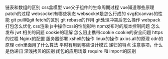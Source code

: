 链表和数组的区别
css盒模型
vue父子组件的生命周期过程
vue知道哪些原理
patch的过程
websocket有哪些状态 websocket是怎么行成的
svg和canvas的性能
git pull和git fetch的区别
git rebase的作用
git处理冲突后怎么操作
webpack打包怎么优化
css渲染 js中操作css的性能影响
npm发布时的版本控制问题 怎么发布
jwt 相关的问题
cookie的理解 怎么阻止携带cookie cookie的安全问题
https的过程
Nginx的配置 
服务器部署
xshell的操作 linux的操作
axios.all的原理
cdn的原理 cdn里面用了什么算法
平时有用到哪些设计模式
递归的特点 注意事项，什么是伪递归
深浅拷贝的区别
闭包的应用场景
require 和 import的区别
